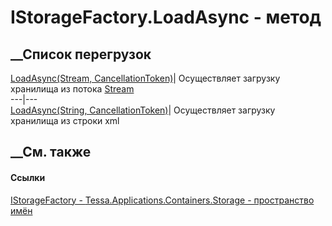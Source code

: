 # IStorageFactory.LoadAsync - метод
##  __Список перегрузок
[LoadAsync(Stream,
CancellationToken)](M_Tessa_Applications_Containers_Storage_IStorageFactory_LoadAsync.htm)|
Осуществляет загрузку хранилища из потока
[Stream](https://learn.microsoft.com/dotnet/api/system.io.stream)  
---|---  
[LoadAsync(String,
CancellationToken)](M_Tessa_Applications_Containers_Storage_IStorageFactory_LoadAsync_1.htm)|
Осуществляет загрузку хранилища из строки xml  
##  __См. также
#### Ссылки
[IStorageFactory -
](T_Tessa_Applications_Containers_Storage_IStorageFactory.htm)
[Tessa.Applications.Containers.Storage - пространство
имён](N_Tessa_Applications_Containers_Storage.htm)
